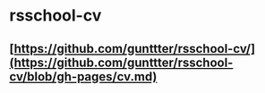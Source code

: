 # rsschool-cv
## [https://github.com/gunttter/rsschool-cv/](https://github.com/gunttter/rsschool-cv/blob/gh-pages/cv.md)
